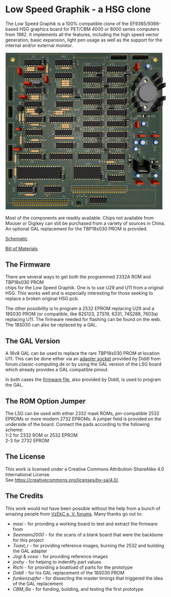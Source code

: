 # Low Speed Graphik - a HSG clone
The Low Speed Graphik is a 100% compatible clone of the EF9365/9366-based HSG graphics board for PET/CBM 4000 or 8000 series computers from 1982.
It implements all the features, including the high speed vector generation, basic expansion, light pen usage as well as the support for the internal and/or external monitor.

![Low Speed Graphik render](https://github.com/InsaneDruid/Low-Speed-Graphik/blob/main/images/low_speed_graphik_render.png)

Most of the components are readily available. Chips not available from Mouser or Digikey can still be purchased from a variety of sources in China. An optional GAL replacement for the TBP18s030 PROM is provided.

[Schematic](https://github.com/InsaneDruid/Low-Speed-Graphik/blob/main/lsg_schematics.pdf "Schematic")  

[Bill of Materials](https://htmlpreview.github.io/?https://github.com/InsaneDruid/Low-Speed-Graphik/blob/main/lsg_bom.html "Bill of Materials")

## The Firmware
There are several ways to get both the programmed 2332A	ROM and TBP18s030 PROM	
chips for the Low Speed Graphik. One is to use U29 and U11 from a original HSG. 
This works well and is especially interesting for those seeking to replace a broken original HSG pcb.

The other possibility is to program a 2532 EPROM replacing U29 and a 18S030 PROM (or compatible, like 82S123, 27S19, 6331, 74S288, 7603a)
replacing U11. The firmware needed for flashing can be found on the web. The 18S030 can also be replaced by a GAL.

## The GAL Version
A 16v8 GAL can be used to replace the rare TBP18s030 PROM at location U11. This can be done either via an [adapter socket](https://github.com/InsaneDruid/Low-Speed-Graphik/blob/main/gerbers/GAL2PROM_R1.zip "GAL to PROM adapter gerber files") provided by Diddl from forum.classic-computing.de or by using the GAL version of the LSG board which already provides a GAL compatible pinout.

In both cases the [firmware file](https://github.com/InsaneDruid/Low-Speed-Graphik/blob/main/firmware/HSG-Clock-22v10_v4.zip "Firmware for the GAL replacing the TBP18s030 PROM"), also provided by Diddl, is used to program the GAL.

## The ROM Option Jumper
The LSG can be used with either 2332 mask ROMs, pin-compatible 2532 EPROMs or more modern 2732 EPROMs.
A jumper field is provided on the underside of the board. Connect the pads according to the following scheme:  
1-2 for 2332 ROM or 2532 EPROM  
2-3 for 2732 EPROM

## The License
This work is licensed under a Creative Commons Attribution-ShareAlike 4.0 International License.  
See https://creativecommons.org/licenses/by-sa/4.0/.

## The Credits
This work would not have been possible without the help from a bunch of amazing people from [VzEkC e. V. forums](https://forum.classic-computing.de/forum/ "forum.classic-computing.de"). Many thanks go out to:

* *masi* - for providing a working board to test and extract the firmware from
* *Seemann2000* - for the scans of a blank board that were the backbone for this project
* *Toast_r* - for providing reference images, burning the 2532 and building the GAL adapter
* *Jogi* & *vossi* - for providing reference images
* *joshy* - for helping to indentify part values
* *Richi* - for providing a boatload of parts for the prototype
* *Diddl* - for his GAL replacement of the 18S030 PROM
* *funkenzupfer* - for dissecting the master timings that triggered the idea of the GAL replacement
* *CBM_Ba* - for funding, building, and testing the first prototype
